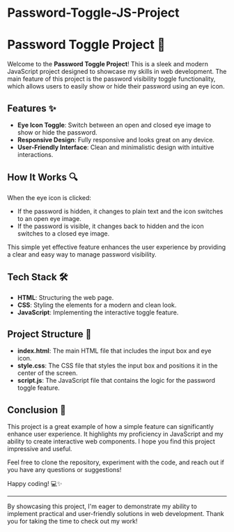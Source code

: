 # Password-Toggle-JS-Project
# Password Toggle Project 🚀

Welcome to the **Password Toggle Project**! This is a sleek and modern JavaScript project designed to showcase my skills in web development. The main feature of this project is the password visibility toggle functionality, which allows users to easily show or hide their password using an eye icon.

## Features ✨
- **Eye Icon Toggle**: Switch between an open and closed eye image to show or hide the password.
- **Responsive Design**: Fully responsive and looks great on any device.
- **User-Friendly Interface**: Clean and minimalistic design with intuitive interactions.

## How It Works 🔍
When the eye icon is clicked:
- If the password is hidden, it changes to plain text and the icon switches to an open eye image.
- If the password is visible, it changes back to hidden and the icon switches to a closed eye image.

This simple yet effective feature enhances the user experience by providing a clear and easy way to manage password visibility.

## Tech Stack 🛠️
- **HTML**: Structuring the web page.
- **CSS**: Styling the elements for a modern and clean look.
- **JavaScript**: Implementing the interactive toggle feature.

## Project Structure 📁
- **index.html**: The main HTML file that includes the input box and eye icon.
- **style.css**: The CSS file that styles the input box and positions it in the center of the screen.
- **script.js**: The JavaScript file that contains the logic for the password toggle feature.

## Conclusion 🏁
This project is a great example of how a simple feature can significantly enhance user experience. It highlights my proficiency in JavaScript and my ability to create interactive web components. I hope you find this project impressive and useful.

Feel free to clone the repository, experiment with the code, and reach out if you have any questions or suggestions!

Happy coding! 💻✨

---

By showcasing this project, I'm eager to demonstrate my ability to implement practical and user-friendly solutions in web development. Thank you for taking the time to check out my work!
